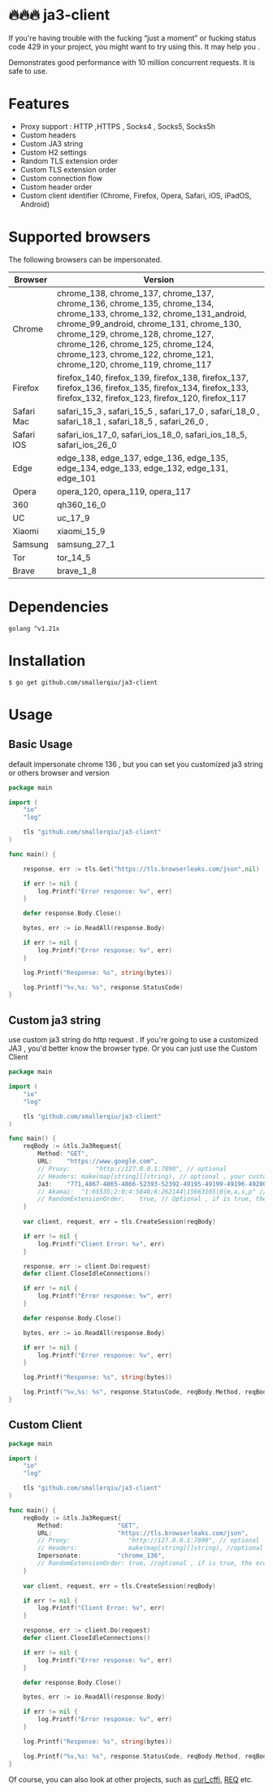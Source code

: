 # 🔥🔥🔥 ja3-client 
If you're having trouble with the fucking “just a moment” or fucking status code 429 in your project, you might want to try using this. It may help you . 

Demonstrates good performance with 10 million concurrent requests. It is safe to use.  
# Features
 - Proxy support : HTTP ,HTTPS , Socks4 , Socks5, Socks5h
 - Custom headers
 - Custom JA3 string
 - Custom H2 settings
 - Random TLS extension order
 - Custom TLS extension order
 - Custom connection flow
 - Custom header order
 - Custom client identifier (Chrome, Firefox, Opera, Safari, iOS, iPadOS, Android)

# Supported browsers

The following browsers can be impersonated.

| Browser    | Version                                                                                                                                                                                                                                                                                                       |
| ---------- | ------------------------------------------------------------------------------------------------------------------------------------------------------------------------------------------------------------------------------------------------------------------------------------------------------------- |
| Chrome     | chrome_138, chrome_137, chrome_137, chrome_136, chrome_135, chrome_134, chrome_133, chrome_132, chrome_131_android, chrome_99_android, chrome_131, chrome_130, chrome_129, chrome_128, chrome_127, chrome_126, chrome_125, chrome_124, chrome_123, chrome_122, chrome_121, chrome_120, chrome_119, chrome_117 |
| Firefox    | firefox_140, firefox_139, firefox_138, firefox_137, firefox_136, firefox_135, firefox_134, firefox_133, firefox_132, firefox_123, firefox_120, firefox_117                                                                                                                                                    |
| Safari Mac | safari_15_3 , safari_15_5 , safari_17_0 , safari_18_0 , safari_18_1 , safari_18_5 , safari_26_0 ,                                                                                                                                                                                                             |
| Safari IOS | safari_ios_17_0, safari_ios_18_0, safari_ios_18_5, safari_ios_26_0                                                                                                                                                                                                                                            |
| Edge       | edge_138, edge_137, edge_136, edge_135, edge_134, edge_133, edge_132, edge_131, edge_101                                                                                                                                                                                                                      |
| Opera      | opera_120, opera_119, opera_117                                                                                                                                                                                                                                                                               |
| 360        | qh360_16_0                                                                                                                                                                                                                                                                                                    |
| UC         | uc_17_9                                                                                                                                                                                                                                                                                                       |
| Xiaomi     | xiaomi_15_9                                                                                                                                                                                                                                                                                                   |
| Samsung    | samsung_27_1                                                                                                                                                                                                                                                                                                  |
| Tor        | tor_14_5                                                                                                                                                                                                                                                                                                      |
| Brave      | brave_1_8                                                                                                                                                                                                                                                                                                     |


# Dependencies
```
golang ^v1.21x
```

# Installation
```
$ go get github.com/smallerqiu/ja3-client
```

# Usage

## Basic Usage
default impersonate chrome 136 , but you can set you customized ja3 string or others browser and version

```go
package main

import (
	"io"
	"log"

	tls "github.com/smallerqiu/ja3-client"
)

func main() {

	response, err := tls.Get("https://tls.browserleaks.com/json",nil)

	if err != nil {
		log.Printf("Error response: %v", err)
	}

	defer response.Body.Close()

	bytes, err := io.ReadAll(response.Body)

	if err != nil {
		log.Printf("Error response: %v", err)
	}

	log.Printf("Response: %s", string(bytes))

	log.Printf("%v,%s: %s", response.StatusCode)
}
```

## Custom ja3 string
use custom ja3 string do http request .
If you're going to use a customized JA3 , you'd better know the browser type.  Or you can just use the Custom Client
```go
package main

import (
	"io"
	"log"

	tls "github.com/smallerqiu/ja3-client"
)

func main() {
	reqBody := &tls.Ja3Request{
		Method:	"GET",
		URL:	"https://www.google.com",
		// Proxy:		"http://127.0.0.1:7890", // optional
		// Headers:	make(map[string][]string), // optional , your custom headers
		Ja3:	"771,4867-4865-4866-52393-52392-49195-49199-49196-49200-49171-49172-156-157-47-53,0-23-65281-10-11-35-16-5-13-18-51-45-43-27-17513-21,29-23-24,0",
		// Akamai:	"1:65535;2:0;4:5840;6:262144|15663105|0|m,a,s,p" // Optional if you want to use akamai to keep http2 fingerprint more accurate.
		// RandomExtensionOrder:	true, // Optional , if is true, the extension order will be randomized
	}
	
	var client, request, err = tls.CreateSession(reqBody)

	if err != nil {
		log.Printf("Client Error: %v", err)
	}

	response, err := client.Do(request)
	defer client.CloseIdleConnections()

	if err != nil {
		log.Printf("Error response: %v", err)
	}

	defer response.Body.Close()

	bytes, err := io.ReadAll(response.Body)

	if err != nil {
		log.Printf("Error response: %v", err)
	}

	log.Printf("Response: %s", string(bytes))

	log.Printf("%v,%s: %s", response.StatusCode, reqBody.Method, reqBody.URL)
}
```

## Custom Client

```go
package main

import (
	"io"
	"log"

	tls "github.com/smallerqiu/ja3-client"
)

func main() {
	reqBody := &tls.Ja3Request{
		Method:               "GET",
		URL:                  "https://tls.browserleaks.com/json",
		// Proxy:                "http://127.0.0.1:7890", // optional
		// Headers:              make(map[string][]string), //optional
		Impersonate:          "chrome_136",
		// RandomExtensionOrder: true, //optional , if is true, the order of extensions will be randomized
	}
	
	var client, request, err = tls.CreateSession(reqBody)

	if err != nil {
		log.Printf("Client Error: %v", err)
	}

	response, err := client.Do(request)
	defer client.CloseIdleConnections()

	if err != nil {
		log.Printf("Error response: %v", err)
	}

	defer response.Body.Close()

	bytes, err := io.ReadAll(response.Body)

	if err != nil {
		log.Printf("Error response: %v", err)
	}

	log.Printf("Response: %s", string(bytes))

	log.Printf("%v,%s: %s", response.StatusCode, reqBody.Method, reqBody.URL)
}

```
 Of course, you can also look at other projects, such as [curl_cffi](https://github.com/lexiforest/curl_cffi), [REQ](https://github.com/imroc/req) etc.
